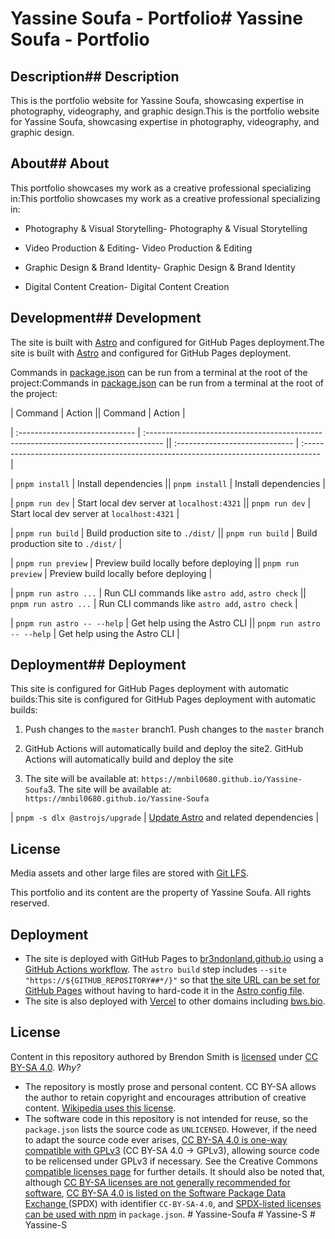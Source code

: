 # Yassine Soufa - Portfolio# Yassine Soufa - Portfolio



## Description## Description



This is the portfolio website for Yassine Soufa, showcasing expertise in photography, videography, and graphic design.This is the portfolio website for Yassine Soufa, showcasing expertise in photography, videography, and graphic design.

 

## About## About



This portfolio showcases my work as a creative professional specializing in:This portfolio showcases my work as a creative professional specializing in:



- Photography & Visual Storytelling- Photography & Visual Storytelling

- Video Production & Editing- Video Production & Editing

- Graphic Design & Brand Identity- Graphic Design & Brand Identity

- Digital Content Creation- Digital Content Creation



## Development## Development



The site is built with [Astro](https://astro.build/) and configured for GitHub Pages deployment.The site is built with [Astro](https://astro.build/) and configured for GitHub Pages deployment.



Commands in [package.json](./package.json) can be run from a terminal at the root of the project:Commands in [package.json](./package.json) can be run from a terminal at the root of the project:



| Command                        | Action                                                                              || Command                        | Action                                                                              |

| :----------------------------- | :---------------------------------------------------------------------------------- || :----------------------------- | :---------------------------------------------------------------------------------- |

| `pnpm install`                 | Install dependencies                                                                || `pnpm install`                 | Install dependencies                                                                |

| `pnpm run dev`                 | Start local dev server at `localhost:4321`                                         || `pnpm run dev`                 | Start local dev server at `localhost:4321`                                         |

| `pnpm run build`               | Build production site to `./dist/`                                                  || `pnpm run build`               | Build production site to `./dist/`                                                  |

| `pnpm run preview`             | Preview build locally before deploying                                              || `pnpm run preview`             | Preview build locally before deploying                                              |

| `pnpm run astro ...`           | Run CLI commands like `astro add`, `astro check`                                    || `pnpm run astro ...`           | Run CLI commands like `astro add`, `astro check`                                    |

| `pnpm run astro -- --help`     | Get help using the Astro CLI                                                        || `pnpm run astro -- --help`     | Get help using the Astro CLI                                                        |



## Deployment## Deployment



This site is configured for GitHub Pages deployment with automatic builds:This site is configured for GitHub Pages deployment with automatic builds:



1. Push changes to the `master` branch1. Push changes to the `master` branch

2. GitHub Actions will automatically build and deploy the site2. GitHub Actions will automatically build and deploy the site

3. The site will be available at: `https://mnbil0680.github.io/Yassine-Soufa`3. The site will be available at: `https://mnbil0680.github.io/Yassine-Soufa`

| `pnpm -s dlx @astrojs/upgrade` | [Update Astro](https://docs.astro.build/en/upgrade-astro/) and related dependencies |

## License

Media assets and other large files are stored with [Git LFS](https://docs.github.com/en/repositories/working-with-files/managing-large-files/about-large-files-on-github).

This portfolio and its content are the property of Yassine Soufa. All rights reserved.
## Deployment

- The site is deployed with GitHub Pages to [br3ndonland.github.io](https://br3ndonland.github.io/) using a [GitHub Actions workflow](.github/workflows/ci.yml). The `astro build` step includes `--site "https://${GITHUB_REPOSITORY##*/}"` so that [the site URL can be set for GitHub Pages](https://docs.astro.build/en/guides/deploy/github/) without having to hard-code it in the [Astro config file](https://docs.astro.build/en/guides/configuring-astro/).
- The site is also deployed with [Vercel](https://vercel.com/docs/frameworks/astro) to other domains including [bws.bio](https://www.bws.bio).

## License

Content in this repository authored by Brendon Smith is [licensed](LICENSE) under [CC BY-SA 4.0](https://creativecommons.org/licenses/by-sa/4.0/). _Why?_

- The repository is mostly prose and personal content. CC BY-SA allows the author to retain copyright and encourages attribution of creative content. [Wikipedia uses this license](https://foundation.wikimedia.org/wiki/Policy:Terms_of_Use).
- The software code in this repository is not intended for reuse, so the `package.json` lists the source code as `UNLICENSED`. However, if the need to adapt the source code ever arises, [CC BY-SA 4.0 is one-way compatible with GPLv3](https://wiki.creativecommons.org/wiki/ShareAlike_compatibility:_GPLv3) (CC BY-SA 4.0 -> GPLv3), allowing source code to be relicensed under GPLv3 if necessary. See the Creative Commons [compatible licenses page](https://creativecommons.org/share-your-work/licensing-considerations/compatible-licenses/) for further details. It should also be noted that, although [CC BY-SA licenses are not generally recommended for software](https://creativecommons.org/faq/), [CC BY-SA 4.0 is listed on the Software Package Data Exchange ](https://spdx.org/licenses/CC-BY-SA-4.0.html) (SPDX) with identifier `CC-BY-SA-4.0`, and [SPDX-listed licenses can be used with npm](https://docs.npmjs.com/cli/v10/configuring-npm/package-json) in `package.json`.
#   Y a s s i n e - S o u f a  
 #   Y a s s i n e - S  
 #   Y a s s i n e - S  
 